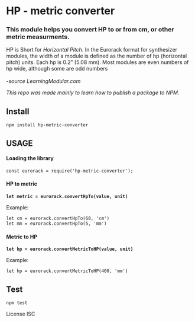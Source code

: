 # HP - metric converter

### This module helps you convert HP to or from cm, or other metric measurments. 

HP is Short for *Horizontal Pitch*. In the Eurorack format for synthesizer modules, the width of a module is defined as the number of hp (horizontal pitch) units. Each hp is 0.2” (5.08 mm). Most modules are even numbers of hp wide, although some are odd numbers
<br><br>
-*source LearningModular.com* 

*This repo was made mainly to learn how to publish a package to NPM.*

## Install

```
npm install hp-metric-converter
```

## USAGE
#### Loading the library
```
const eurorack = require('hp-metric-converter');
```

#### HP to metric
**`let metric = eurorack.convertHpTo(value, unit)`**<br>

Example:
```
let cm = eurorack.convertHpTo(68, 'cm')
let mm = eurorack.convertHpTo(5, 'mm')
```

#### Metric to HP
**`let hp = eurorack.convertMetricToHP(value, unit)`**<br>

Example:
```
let hp = eurorack.convertMetricToHP(400, 'mm')
```

## Test

```
npm test
```
License ISC